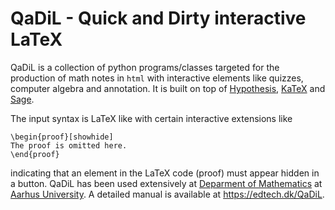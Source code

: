 # QaDiL - Quick and Dirty interactive LaTeX

QaDiL is a collection of python programs/classes targeted for the production of
math notes in `html` with interactive elements like quizzes, computer algebra and annotation. 
It is built on top of [Hypothesis](https://hypothesis.is), [KaTeX](https://katex.org) and 
[Sage](https://sagecell.sagemath.org/).

The input syntax is LaTeX like with certain interactive extensions like
```
\begin{proof}[showhide]
The proof is omitted here.
\end{proof}
```
indicating that an element in the LaTeX code (proof) must appear hidden in a button. QaDiL
has been used extensively at [Deparment of Mathematics](https://math.au.dk/en) at [Aarhus University](https://au.dk/en). A 
detailed manual is available at https://edtech.dk/QaDiL.
